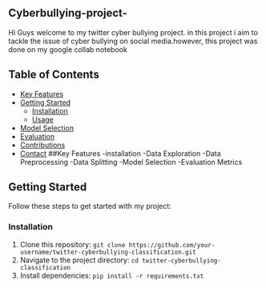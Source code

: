 ## Cyberbullying-project-
Hi Guys welcome to my twitter cyber bullying  project.
in this project i aim to tackle the issue of cyber bullying on social media.however, this project was done on my google collab notebook
## Table of Contents
- [Key Features](#key-features)
- [Getting Started](#getting-started)
  - [Installation](#installation)
  - [Usage](#usage)
- [Model Selection](#model-selection)
- [Evaluation](#evaluation)
- [Contributions](#contributions)
- [Contact](#contact)
##Key Features
-installation
-Data Exploration
-Data Preprocessing
-Data Splitting
-Model Selection
-Evaluation Metrics
## Getting Started
Follow these steps to get started with my project:
### Installation
1. Clone this repository: `git clone https://github.com/your-username/twitter-cyberbullying-classification.git`
2. Navigate to the project directory: `cd twitter-cyberbullying-classification`
3. Install dependencies: `pip install -r requirements.txt`
  
